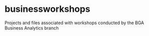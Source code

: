 # businessworkshops
Projects and files associated with workshops conducted by the BGA Business Analytics branch
